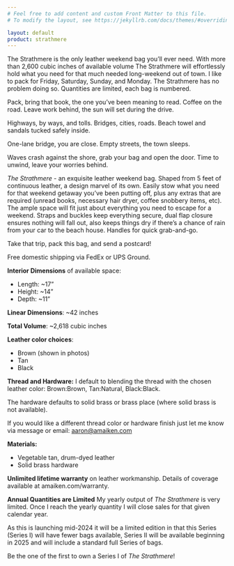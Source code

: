```yaml
---
# Feel free to add content and custom Front Matter to this file.
# To modify the layout, see https://jekyllrb.com/docs/themes/#overriding-theme-defaults

layout: default
product: strathmere
---
```

The Strathmere is the only leather weekend bag you’ll ever need. With more than 2,600 cubic inches of available volume The Strathmere will effortlessly hold what you need for that much needed long-weekend out of town. I like to pack for Friday, Saturday, Sunday, and Monday. The Strathmere has no problem doing so. Quantities are limited, each bag is numbered.

Pack, bring that book, the one you’ve been meaning to read. Coffee on the road. Leave work behind, the sun will set during the drive. 

Highways, by ways, and tolls. Bridges, cities, roads. Beach towel and sandals tucked safely inside. 

One-lane bridge, you are close. Empty streets, the town sleeps.  

Waves crash against the shore, grab your bag and open the door. Time to unwind, leave your worries behind. 

*The Strathmere* - an exquisite leather weekend bag. Shaped from 5 feet of continuous leather, a design marvel of its own. Easily stow what you need for that weekend getaway you’ve been putting off, plus any extras that are required (unread books, necessary hair dryer, coffee snobbery items, etc). The ample space will fit just about everything you need to escape for a weekend. Straps and buckles keep everything secure, dual flap closure ensures nothing will fall out, also keeps things dry if there’s a chance of rain from your car to the beach house. Handles for quick grab-and-go. 

Take that trip, pack this bag, and send a postcard!

Free domestic shipping via FedEx or UPS Ground.

**Interior Dimensions** of available space:
- Length: ~17”
- Height: ~14”
- Depth: ~11”

**Linear Dimensions**: ~42 inches

**Total Volume**: ~2,618 cubic inches

**Leather color choices**:
- Brown (shown in photos)
- Tan
- Black

**Thread and Hardware:**
I default to blending the thread with the chosen leather color: Brown:Brown, Tan:Natural, Black:Black.

The hardware defaults to solid brass or brass place (where solid brass is not available). 

If you would like a different thread color or hardware finish just let me know via message or email: aaron@amaiken.com

**Materials:**
- Vegetable tan, drum-dyed leather
- Solid brass hardware

**Unlimited lifetime warranty** on leather workmanship. Details of coverage available at amaiken.com/warranty.

**Annual Quantities are Limited**
My yearly output of _The Strathmere_ is very limited. Once I reach the yearly quantity I will close sales for that given calendar year. 

As this is launching mid-2024 it will be a limited edition in that this Series (Series I) will have fewer bags available, Series II will be available beginning in 2025 and will include a standard full Series of bags.

Be the one of the first to own a Series I of _The Strathmere_!